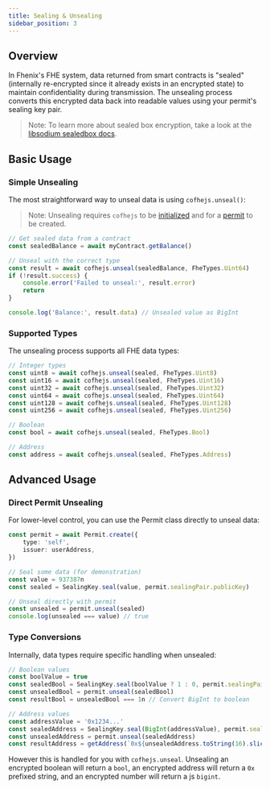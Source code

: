 ```yaml
---
title: Sealing & Unsealing
sidebar_position: 3
---
```


## Overview

In Fhenix's FHE system, data returned from smart contracts is "sealed" (internally re-encrypted since it already exists in an encrypted state) to maintain confidentiality during transmission. The unsealing process converts this encrypted data back into readable values using your permit's sealing key pair.

> Note: To learn more about sealed box encryption, take a look at the [libsodium sealedbox docs](https://libsodium.gitbook.io/doc/public-key_cryptography/sealed_boxes#purpose).

## Basic Usage

### Simple Unsealing

The most straightforward way to unseal data is using `cofhejs.unseal()`:

> Note: Unsealing requires `cofhejs` to be [initialized](/docs/devdocs/quick-start/getting-started.md) and for a [permit](./permits-management.md) to be created.

```typescript
// Get sealed data from a contract
const sealedBalance = await myContract.getBalance()

// Unseal with the correct type
const result = await cofhejs.unseal(sealedBalance, FheTypes.Uint64)
if (!result.success) {
	console.error('Failed to unseal:', result.error)
	return
}

console.log('Balance:', result.data) // Unsealed value as BigInt
```

### Supported Types

The unsealing process supports all FHE data types:

```typescript
// Integer types
const uint8 = await cofhejs.unseal(sealed, FheTypes.Uint8)
const uint16 = await cofhejs.unseal(sealed, FheTypes.Uint16)
const uint32 = await cofhejs.unseal(sealed, FheTypes.Uint32)
const uint64 = await cofhejs.unseal(sealed, FheTypes.Uint64)
const uint128 = await cofhejs.unseal(sealed, FheTypes.Uint128)
const uint256 = await cofhejs.unseal(sealed, FheTypes.Uint256)

// Boolean
const bool = await cofhejs.unseal(sealed, FheTypes.Bool)

// Address
const address = await cofhejs.unseal(sealed, FheTypes.Address)
```

## Advanced Usage

### Direct Permit Unsealing

For lower-level control, you can use the Permit class directly to unseal data:

```typescript
const permit = await Permit.create({
	type: 'self',
	issuer: userAddress,
})

// Seal some data (for demonstration)
const value = 937387n
const sealed = SealingKey.seal(value, permit.sealingPair.publicKey)

// Unseal directly with permit
const unsealed = permit.unseal(sealed)
console.log(unsealed === value) // true
```

### Type Conversions

Internally, data types require specific handling when unsealed:

```typescript
// Boolean values
const boolValue = true
const sealedBool = SealingKey.seal(boolValue ? 1 : 0, permit.sealingPair.publicKey)
const unsealedBool = permit.unseal(sealedBool)
const resultBool = unsealedBool === 1n // Convert BigInt to boolean

// Address values
const addressValue = '0x1234...'
const sealedAddress = SealingKey.seal(BigInt(addressValue), permit.sealingPair.publicKey)
const unsealedAddress = permit.unseal(sealedAddress)
const resultAddress = getAddress(`0x${unsealedAddress.toString(16).slice(-40)}`)
```

However this is handled for you with `cofhejs.unseal`. Unsealing an encrypted boolean will return a `bool`, an encrypted address will return a `0x` prefixed string, and an encrypted number will return a js `bigint`.
